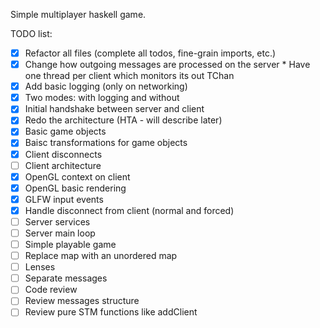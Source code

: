 Simple multiplayer haskell game.

TODO list:
- [x] Refactor all files (complete all todos, fine-grain imports, etc.)
- [x] Change how outgoing messages are processed on the server
      * Have one thread per client which monitors its out TChan
- [x] Add basic logging (only on networking)
- [x] Two modes: with logging and without
- [x] Initial handshake between server and client
- [x] Redo the architecture (HTA - will describe later)
- [x] Basic game objects
- [x] Baisc transformations for game objects
- [x] Client disconnects
- [ ] Client architecture
- [x] OpenGL context on client
- [x] OpenGL basic rendering
- [x] GLFW input events
- [x] Handle disconnect from client (normal and forced)
- [ ] Server services
- [ ] Server main loop
- [ ] Simple playable game
- [ ] Replace map with an unordered map
- [ ] Lenses
- [ ] Separate messages
- [ ] Code review
- [ ] Review messages structure
- [ ] Review pure STM functions like addClient